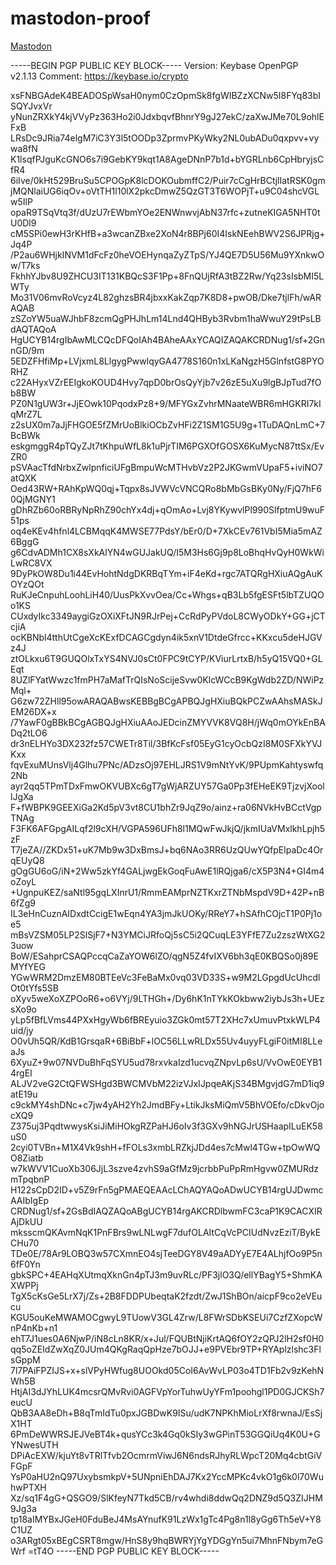 # mastodon-proof



<a rel="me" href="https://social.tchncs.de/@hannibal_3rd">Mastodon</a>


-----BEGIN PGP PUBLIC KEY BLOCK-----
Version: Keybase OpenPGP v2.1.13
Comment: https://keybase.io/crypto

xsFNBGAdeK4BEADOSpWsaH0nym0CzOpmSk8fgWIBZzXCNw5I8FYq83bISQYJvxVr
yNunZRXkY4kjVVyPz363Ho2i0JdxbqvfBhnrY9gJ27ekC/zaXwJMe70L9ohlEFxB
LRsDc9JRia74elgM7iC3Y3l5tOODp3ZprmvPKyWky2NL0ubADu0qxpvv+vywa8fN
K1lsqfPJguKcGNO6s7i9GebKY9kqt1A8AgeDNnP7b1d+bYGRLnb6CpHbryjsCfR4
6iIve/0kHt529BruSu5CPOGpK8lcDOKOubmffC2/Puir7cCgHrBCtjlIatRSK0gm
jMQNlaiUG6iqOv+oVtTH1l10lX2pkcDmwZ5QzGT3T6WOPjT+u9C04shcVGLw5IlP
opaR9TSqVtq3f/dUzU7rEWbmYOe2ENWnwvjAbN37rfc+zutneKIGA5NHT0tU0Dl9
cM5SPi0ewH3rKHfB+a3wcanZBxe2XoN4r8BPj60I4IskNEehBWV2S6JPRjg+Jq4P
/P2au6WHjkINVM1dFcFz0heVOEHynqaZyZTpS/YJ4QE7D5U56Mu9YXnkwOw/T7ks
FkhhYJbv8U9ZHCU3IT131KBQcS3F1Pp+8FnQUjRfA3tBZ2Rw/Yq23sIsbMI5LWTy
Mo31V06mvRoVcyz4L82ghzsBR4jbxxKakZqp7K8D8+pwOB/Dke7tjlFh/wARAQAB
zSZoYW5uaWJhbF8zcmQgPHJhLm14Lnd4QHByb3Rvbm1haWwuY29tPsLBdAQTAQoA
HgUCYB14rgIbAwMLCQcDFQoIAh4BAheAAxYCAQIZAQAKCRDNug1/sf+2GnnGD/9m
5EDZFHfiMp+LVjxmL8LlgygPwwlqyGA4778S160n1xLKaNgzH5GlnfstG8PYORHZ
c22AHyxVZrEEIgkoKOUD4Hvy7qpD0brOsQyYjb7v26zE5uXu9lgBJpTud7fOb8BW
PZ0N1gUW3r+JjEOwk10PqodxPz8+9/MFYGxZvhrMNaateWBR6mHGKRI7kIqMrZ7L
z2sUX0m7aJjFHGOE5fZMrUoBlkiOCbZvHFi2Z1SM1G5U9g+1TuDAQnLmC+7BcBWk
eskgmggR4pTQyZJt7tKhpuWfL8k1uPjrTIM6PGXOfGOSX6KuMycN87ttSx/EvZR0
pSVAacTfdNrbxZwlpnficiUFgBmpuWcMTHvbVz2P2JKGwmVUpaF5+iviNO7atQXK
Oed43RW+RAhKpWQ0qj+Tqpx8sJVWVcVNCQRo8bMbGsBKy0Ny/FjQ7hF60QjMGNY1
gDhRZb60oRBRyNpRhZ90chYx4dj+qOmAo+Lvj8YKywvlPl990SlfptmU9wuF51ps
oq4eKEv4hfnl4LCBMqqK4MWSE77PdsY/bEr0/D+7XkCEv761VbI5Mia5mAZ6BggG
g6CdvADMh1CX8sXkAlYN4wGUJakUQ/I5M3Hs6Gj9p8LoBhqHvQyH0WkWiLwRC8VX
9DyPkOW8Du1i44EvHohtNdgDKRBqTYm+iF4eKd+rgc7ATQRgHXiuAQgAuKOYzQOt
RuKJeCnpuhLoohLiH40/UusPkXvvOea/Cc+Whgs+qB3Lb5fgESFt5lbTZUQOo1KS
CUxdyIkc3349aygiGzOXiXFtJN9RJrPej+CcRdPyPVdoL8CWyODkY+GG+jCTcjiA
ocKBNbl4tthUtCgeXcKExfDCAGCgdyn4ik5xnV1DtdeGfrcc+KKxcu5deHJGVz4J
ztOLkxu6T9GUQOlxTxYS4NVJ0sCt0FPC9tCYP/KViurLrtxB/h5yQ15VQ0+GLEqt
8UZlFYatWwzc1fmPH7aMafTrQIsNoScijeSvw0KlcWCcB9KgWdb2ZD/NWiPzMql+
G6zw72ZHll95owARAQABwsKEBBgBCgAPBQJgHXiuBQkPCZwAAhsMASkJEM26DX+x
/7YawF0gBBkBCgAGBQJgHXiuAAoJEDcinZMYVVK8VQ8H/jWq0mOYkEnBADq2tLO6
dr3nELHYo3DX232fz57CWETr8Til/3BfKcFsf05EyG1cyOcbQzI8M0SFXkYVJKxx
fqvExuMUnsVlj4Glhu7PNc/ADzsOj97EHLJRS1V9mNtYvK/9PUpmKahtyswfq2Nb
ayr2qq5TPmTDxFmwOKVUBXc6gT7gWjARZUY57Ga0Pp3fEHeEK9TjzvjXoollJgXa
F+fWBPK9GEEXiGa2Kd5pV3vt8CU1bhZr9JqZ9o/ainz+ra06NVkHvBCctVgpTNAg
F3FK6AFGpgAILqf2l9cXH/VGPA596UFh8l1MQwFwJkjQ/jkmIUaVMxlkhLpjh5zF
T7jeZA//ZKDx51+uK7Mb9w3DxBmsJ+bq6NAo3RR6UzQUwYQfpElpaDc4OrqEUyQ8
gOgGU6oG/iN+2Ww5zkYf4GALjwgEkGoqFuAwE1lRQjga6/cX5P3N4+GI4m4oZoyL
+UgnpuKEZ/saNtl95gqLXInrU1/RmmEAMprNZTKxrZTNbMspdV9D+42P+nB6fZg9
IL3eHnCuznAIDxdtCcigE1wEqn4YA3jmJkUOKy/RReY7+hSAfhCOjcT1P0Pj1oe5
mBsVZSM05LP2SlSjF7+N3YMCiJRfoQj5sC5i2QCuqLE3YFfE7Zu2zszWtXG23uow
BoW/ESahprCSAQPccqCaZaYOW6lZO/qgN5Z4fvIXV6bh3qE0KBQSo0j89EMYfYEG
YGwWRM2DmzEM80BTEeVc3FeBaMx0vq03VD33S+w9M2LGpgdUcUhcdlOt0tYfs5SB
oXyv5weXoXZPOoR6+o6VYj/9LTHGh+/Dy6hK1nTYkKOkbww2iybJs3h+UEzsXo9o
yLp5fBfLVms44PXxHgyWb6fBREyuio3ZGk0mt57T2XHc7xUmuvPtxkWLP4uid/jy
O0vUh5QR/KdB1GrsqaR+6BiBbF+lOC56LLwRLDx55Uv4uyyFLgiF0itMI8LLeaJs
6XyuZ+9w07NVDuBhFqSYU5ud78rxvkaIzd1ucvqZNpvLp6sU/VvOwE0EYB14rgEI
ALJV2veG2CtQFWSHgd3BWCMVbM22izVJxIJpqeAKjS34BMgvjdG7mD1iq9atE19u
c9ckMY4shDNc+c7jw4yAH2Yh2JmdBFy+LtikJksMiQmV5BhVOEfo/cDkvOjocXQ9
Z375uj3PqdtwwysKsiJiMiHOkgRZPaHJ6oIv3f3GXv9hNGJrUSHaapILuEK58uS0
2cyi0TVBn+M1X4Vk9shH+fFOLs3xmbLRZkjJDd4es7cMwl4TGw+tpOwWQO8Ziatb
w7kWVV1CuoXb306JjL3szve4zvhS9aGfMz9jcrbbPuPpRmHgvw0ZMURdzmTpqbnP
H122sCpD2ID+v5Z9rFn5gPMAEQEAAcLChAQYAQoADwUCYB14rgUJDwmcAAIbIgEp
CRDNug1/sf+2GsBdIAQZAQoABgUCYB14rgAKCRDlbwmFC3caP1K9CACXIRAjDkUU
mksscmQKAvmNqK1PnFBrs9wLNLwgF7dufOLAItCqVcPCIUdNvzEziT/BykECHu70
TDe0E/78Ar9LOBQ3w57CXmnEO4sjTeeDGY8V49aADYyE7E4ALhjfOo9P5n6fF0Yn
gbkSPC+4EAHqXUtmqXknGn4pTJ3m9uvRLc/PF3jlO3Q/ellYBagY5+ShmKAXWPPj
TgX5cKsGe5LrX7j/Zs+2B8FDDPUbeqtaK2fzdt/ZwJ1ShBOn/aicpF9co2eVEucu
KGU5ouKeMWAMOCgwyL9TUowV3GL4Zrw/L8FWrSDbKSEUi7CzfZXopcWnP4nKb+n1
ehT7J1ues0A6NjwP/iN8cLn8KR/x+Jul/FQUBtNjiKrtAQ6fOY2zQPJ2lH2sf0H0
qq5oZEIdZwXqZ0JUm4QKgRaqQpHze7bOJJ+e9PVEbr9TP+RYAplzlshc3FlsGppM
7l7PAiFPZIJS+x+slVPyHWfug8UOOkd05CoI6AvWvLP03o4TD1Fb2v9zKehNWh5B
HtjAI3dJYhLUK4mcsrQMvRvi0AGFVpYorTuhwUyYFm1poohgl1PD0GJCKSh7eucU
QbB3AA8eDh+B8qTmIdTu0pxJGBDwK9ISu/udK7NPKhMioLrXf8rwnaJ/EsSjX1HT
6PmDeWWRSJEJVeBT4k+qusYCc3k4Gq0kSIy3wGPinT53GGQiUq4K0U+GYNwesUTH
DPiAcEXW/kjuYt8vTRlTfvb2OcmrmViwJ6N6ndsRJhyRLWpcT20Mq4cbtGiVFGpF
YsP0aHU2nQ97UxybsmkpV+5UNpniEhDAJ7Kx2YccMPKc4vkO1g6k0l70WuhwPTXH
Xz/sq1F4gG+QSGO9/SlKfeyN7Tkd5CB/rv4whdi8ddwQq2DNZ9d5Q3ZIJHM9Jg3a
tp18aIMYBxJGeH0FduBeJ4MsAYnufK91LzWx1gTc4Pg8n1l8yGg6Th5eV+Y8C1UZ
o3ARgt05xBEgCSRT8mgw/HnS8y9hqBWRYjYgYDGgYn5ui7MhnFNbym7eGWrf
=tT4O
-----END PGP PUBLIC KEY BLOCK-----
